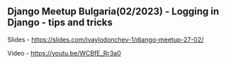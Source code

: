 ## Django Meetup Bulgaria(02/2023) - Logging in Django - tips and tricks

Slides - https://slides.com/ivaylodonchev-1/django-meetup-27-02/

Video - https://youtu.be/WCBfE_Rr3a0
